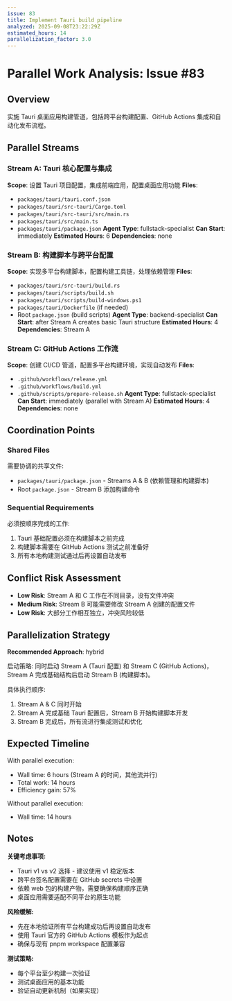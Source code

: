 ```yaml
---
issue: 83
title: Implement Tauri build pipeline
analyzed: 2025-09-08T23:22:29Z
estimated_hours: 14
parallelization_factor: 3.0
---
```


# Parallel Work Analysis: Issue #83

## Overview

实施 Tauri 桌面应用构建管道，包括跨平台构建配置、GitHub Actions 集成和自动化发布流程。

## Parallel Streams

### Stream A: Tauri 核心配置与集成

**Scope**: 设置 Tauri 项目配置，集成前端应用，配置桌面应用功能
**Files**:

- `packages/tauri/tauri.conf.json`
- `packages/tauri/src-tauri/Cargo.toml`
- `packages/tauri/src-tauri/src/main.rs`
- `packages/tauri/src/main.ts`
- `packages/tauri/package.json`
  **Agent Type**: fullstack-specialist
  **Can Start**: immediately
  **Estimated Hours**: 6
  **Dependencies**: none

### Stream B: 构建脚本与跨平台配置

**Scope**: 实现多平台构建脚本，配置构建工具链，处理依赖管理
**Files**:

- `packages/tauri/src-tauri/build.rs`
- `packages/tauri/scripts/build.sh`
- `packages/tauri/scripts/build-windows.ps1`
- `packages/tauri/Dockerfile` (if needed)
- Root `package.json` (build scripts)
  **Agent Type**: backend-specialist
  **Can Start**: after Stream A creates basic Tauri structure
  **Estimated Hours**: 4
  **Dependencies**: Stream A

### Stream C: GitHub Actions 工作流

**Scope**: 创建 CI/CD 管道，配置多平台构建环境，实现自动发布
**Files**:

- `.github/workflows/release.yml`
- `.github/workflows/build.yml`
- `.github/scripts/prepare-release.sh`
  **Agent Type**: fullstack-specialist
  **Can Start**: immediately (parallel with Stream A)
  **Estimated Hours**: 4
  **Dependencies**: none

## Coordination Points

### Shared Files

需要协调的共享文件:

- `packages/tauri/package.json` - Streams A & B (依赖管理和构建脚本)
- Root `package.json` - Stream B 添加构建命令

### Sequential Requirements

必须按顺序完成的工作:

1. Tauri 基础配置必须在构建脚本之前完成
2. 构建脚本需要在 GitHub Actions 测试之前准备好
3. 所有本地构建测试通过后再设置自动发布

## Conflict Risk Assessment

- **Low Risk**: Stream A 和 C 工作在不同目录，没有文件冲突
- **Medium Risk**: Stream B 可能需要修改 Stream A 创建的配置文件
- **Low Risk**: 大部分工作相互独立，冲突风险较低

## Parallelization Strategy

**Recommended Approach**: hybrid

启动策略: 同时启动 Stream A (Tauri 配置) 和 Stream C (GitHub Actions)，Stream A 完成基础结构后启动 Stream B (构建脚本)。

具体执行顺序:

1. Stream A & C 同时开始
2. Stream A 完成基础 Tauri 配置后，Stream B 开始构建脚本开发
3. Stream B 完成后，所有流进行集成测试和优化

## Expected Timeline

With parallel execution:

- Wall time: 6 hours (Stream A 的时间，其他流并行)
- Total work: 14 hours
- Efficiency gain: 57%

Without parallel execution:

- Wall time: 14 hours

## Notes

**关键考虑事项:**

- Tauri v1 vs v2 选择 - 建议使用 v1 稳定版本
- 跨平台签名配置需要在 GitHub secrets 中设置
- 依赖 web 包的构建产物，需要确保构建顺序正确
- 桌面应用需要适配不同平台的原生功能

**风险缓解:**

- 先在本地验证所有平台构建成功后再设置自动发布
- 使用 Tauri 官方的 GitHub Actions 模板作为起点
- 确保与现有 pnpm workspace 配置兼容

**测试策略:**

- 每个平台至少构建一次验证
- 测试桌面应用的基本功能
- 验证自动更新机制（如果实现）
